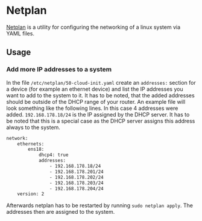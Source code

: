 # Netplan

[Netplan](https://netplan.io) is a utility for configuring the networking of a
linux system via YAML files.

## Usage

### Add more IP addresses to a system

In the file `/etc/netplan/50-cloud-init.yaml` create an `addresses:` section
for a device (for example an ethernet device) and list the IP addresses you
want to add to the system to it.
It has to be noted, that the added addresses should be outside of the DHCP
range of your router.
An example file will look something like the following lines.
In this case 4 addresses were added.
`192.168.178.18/24` is the IP assigned by the DHCP server.
It has to be noted that this is a special case as the DHCP server assigns this
address always to the system.

```txt
network:
    ethernets:
        ens18:
            dhcp4: true
            addresses:
                - 192.168.178.18/24
                - 192.168.178.201/24
                - 192.168.178.202/24
                - 192.168.178.203/24
                - 192.168.178.204/24
    version: 2
```

Afterwards netplan has to be restarted by running `sudo netplan apply`.
The addresses then are assigned to the system.
